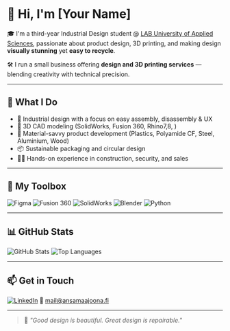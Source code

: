 # 👋 Hi, I'm [Your Name]

🎓 I'm a third-year Industrial Design student @ [LAB University of Applied Sciences](https://lab.fi/en), passionate about product design, 3D printing, and making design **visually stunning** yet **easy to recycle**.

🛠️ I run a small business offering **design and 3D printing services** — blending creativity with technical precision.

---

## 💼 What I Do

- 🧩 Industrial design with a focus on easy assembly, disassembly & UX
- 🔩 3D CAD modeling (SolidWorks, Fusion 360, Rhino7,8, )
- 🧪 Material-savvy product development (Plastics, Polyamide CF, Steel, Aluminium, Wood)
- 📦 Sustainable packaging and circular design
- 👷‍♂️ Hands-on experience in construction, security, and sales

---

## 🧰 My Toolbox

![Figma](https://img.shields.io/badge/Figma-FF7262?style=for-the-badge&logo=Figma&logoColor=white)
![Fusion 360](https://img.shields.io/badge/Fusion%20360-FAA21B?style=for-the-badge&logo=autodesk&logoColor=white)
![SolidWorks](https://img.shields.io/badge/SolidWorks-E42525?style=for-the-badge&logo=solidworks&logoColor=white)
![Blender](https://img.shields.io/badge/Blender-F5792A?style=for-the-badge&logo=blender&logoColor=white)
![Python](https://img.shields.io/badge/Python-3776AB?style=for-the-badge&logo=python&logoColor=white)

---

## 📊 GitHub Stats

<!-- Optional: use shields/stats tools -->
![GitHub Stats](https://github-readme-stats.vercel.app/api?username=yourusername&show_icons=true&theme=default)
![Top Languages](https://github-readme-stats.vercel.app/api/top-langs/?username=yourusername&layout=compact&theme=default)

---

## 📫 Get in Touch

[![LinkedIn](https://img.shields.io/badge/LinkedIn-0072b1?style=for-the-badge&logo=linkedin&logoColor=white)](https://linkedin.com/in/yourlinkedin)
📧 mail@ansamaajoona.fi

---

> 🔄 *"Good design is beautiful. Great design is repairable."*
